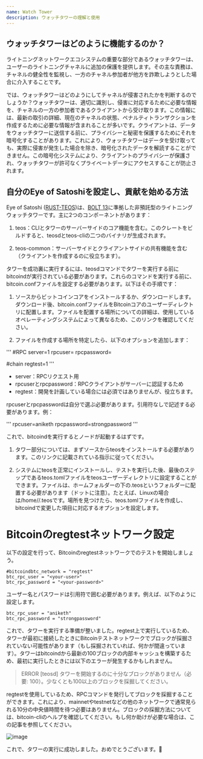 ```yaml
---
name: Watch Tower
description: ウォッチタワーの理解と使用
---
```


## ウォッチタワーはどのように機能するのか？

ライトニングネットワークエコシステムの重要な部分であるウォッチタワーは、ユーザーのライトニングチャネルに追加の保護を提供します。その主な責務は、チャネルの健全性を監視し、一方のチャネル参加者が他方を詐欺しようとした場合に介入することです。

では、ウォッチタワーはどのようにしてチャネルが侵害されたかを判断するのでしょうか？ウォッチタワーは、適切に識別し、侵害に対応するために必要な情報を、チャネルの一方の参加者であるクライアントから受け取ります。この情報には、最新の取引の詳細、現在のチャネルの状態、ペナルティトランザクションを作成するために必要な情報が含まれることが多いです。クライアントは、データをウォッチタワーに送信する前に、プライバシーと秘密を保護するためにそれを暗号化することがあります。これにより、ウォッチタワーはデータを受け取っても、実際に侵害が発生した場合を除き、暗号化されたデータを解読することができません。この暗号化システムにより、クライアントのプライバシーが保護され、ウォッチタワーが許可なくプライベートデータにアクセスすることが防止されます。

## 自分のEye of Satoshiを設定し、貢献を始める方法

Eye of Satoshi ([RUST-TEOS](https://github.com/talaia-labs/rust-teos?ref=blog.summerofbitcoin.org))は、[BOLT 13](https://github.com/sr-gi/bolt13/blob/master/13-watchtowers.md?ref=blog.summerofbitcoin.org)に準拠した非預託型のライトニングウォッチタワーです。主に2つのコンポーネントがあります：

1. teos：CLIとタワーのサーバーサイドのコア機能を含む。このクレートをビルドすると、teosdとteos-cliの二つのバイナリが生成されます。

2. teos-common：サーバーサイドとクライアントサイドの共有機能を含む（クライアントを作成するのに役立ちます）。

タワーを成功裏に実行するには、teosdコマンドでタワーを実行する前にbitcoindが実行されている必要があります。これらのコマンドを実行する前に、bitcoin.confファイルを設定する必要があります。以下はその手順です：

1. ソースからビットコインコアをインストールするか、ダウンロードします。ダウンロード後、bitcoin.confファイルをBitcoinコアのユーザーディレクトリに配置します。ファイルを配置する場所についての詳細は、使用しているオペレーティングシステムによって異なるため、このリンクを確認してください。

2. ファイルを作成する場所を特定したら、以下のオプションを追加します：

'''
#RPC
server=1
rpcuser=<your-user>
rpcpassword=<your-password>

#chain
regtest=1
'''

- server：RPCリクエスト用
- rpcuserとrpcpassword：RPCクライアントがサーバーに認証するため
- regtest：開発を計画している場合には必須ではありませんが、役立ちます。

rpcuserとrpcpasswordは自分で選ぶ必要があります。引用符なしで記述する必要があります。例：

'''
rpcuser=aniketh
rpcpassword=strongpassword
'''

これで、bitcoindを実行するとノードが起動するはずです。

1. タワー部分については、まずソースからteosをインストールする必要があります。このリンクに記載されている指示に従ってください。

2. システムにteosを正常にインストールし、テストを実行した後、最後のステップであるteos.tomlファイルをteosユーザーディレクトリに設定することができます。ファイルは、ホームフォルダーの下の.teosというフォルダーに配置する必要があります（ドットに注意）。たとえば、Linuxの場合は/home/<your-username>/.teosです。場所を見つけたら、teos.tomlファイルを作成し、bitcoindで変更した項目に対応するオプションを設定します。
# Bitcoinのregtestネットワーク設定

以下の設定を行って、Bitcoinのregtestネットワークでのテストを開始しましょう。

```
#bitcoindbtc_network = "regtest"
btc_rpc_user = "<your-user>"
btc_rpc_password = "<your-password>"
```

ユーザー名とパスワードは引用符で囲む必要があります。例えば、以下のように設定します。

```
btc_rpc_user = "aniketh"
btc_rpc_password = "strongpassword"
```

これで、タワーを実行する準備が整いました。regtest上で実行しているため、タワーが最初に接続したときにBitcoinテストネットワークでブロックが採掘されていない可能性があります（もし採掘されていれば、何かが間違っています）。タワーはbitcoindから最新の100ブロックの内部キャッシュを構築するため、最初に実行したときには以下のエラーが発生するかもしれません。

> ERROR [teosd] タワーを開始するのに十分なブロックがありません（必要: 100）。少なくとも100以上のブロックを採掘してください。

regtestを使用しているため、RPCコマンドを発行してブロックを採掘することができます。これにより、mainnetやtestnetなどの他のネットワークで通常見られる10分の中央値時間を待つ必要はありません。ブロックの採掘方法については、bitcoin-cliのヘルプを確認してください。もし何か助けが必要な場合は、この記事を参照してください。

![image](assets/2.webp)

これで、タワーの実行に成功しました。おめでとうございます。🎉